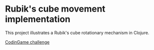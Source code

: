 # Rubik's cube movement implementation

This project illustrates a Rubik's cube rotationary mechanism in Clojure.

[CodinGame challenge](https://www.codingame.com/training/easy/111-rubiks-cube-movements)
